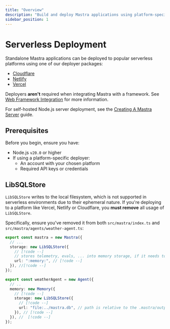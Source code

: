 ```yaml
---
title: "Overview"
description: "Build and deploy Mastra applications using platform-specific deployers or standard HTTP servers"
sidebar_position: 1
---
```


# Serverless Deployment

Standalone Mastra applications can be deployed to popular serverless platforms using one of our deployer packages:

- [Cloudflare](/docs/deployment/serverless-platforms/cloudflare-deployer)
- [Netlify](/docs/deployment/serverless-platforms/netlify-deployer)
- [Vercel](/docs/deployment/serverless-platforms/vercel-deployer)

Deployers **aren't** required when integrating Mastra with a framework. See [Web Framework Integration](/docs/deployment/web-framework) for more information.

For self-hosted Node.js server deployment, see the [Creating A Mastra Server](/docs/deployment/server-deployment) guide.

## Prerequisites

Before you begin, ensure you have:

- Node.js `v20.0` or higher
- If using a platform-specific deployer:
  - An account with your chosen platform
  - Required API keys or credentials

## LibSQLStore

`LibSQLStore` writes to the local filesystem, which is not supported in serverless environments due to their ephemeral nature. If you're deploying to a platform like Vercel, Netlify or Cloudflare, you **must remove** all usage of `LibSQLStore`.

Specifically, ensure you've removed it from both `src/mastra/index.ts` and `src/mastra/agents/weather-agent.ts`:

```typescript filename="src/mastra/index.ts" showLineNumbers
export const mastra = new Mastra({
  // ...
  storage: new LibSQLStore({
    // [!code --]
    // stores telemetry, evals, ... into memory storage, if it needs to persist, change to file:../mastra.db // [!code --]
    url: ":memory:", // [!code --]
  }), //[!code --]
});
```

```typescript filename="src/mastra/agents/weather-agent.ts" showLineNumbers
export const weatherAgent = new Agent({
  // ..
  memory: new Memory({
    // [!code --]
    storage: new LibSQLStore({
      // [!code --]
      url: "file:../mastra.db", // path is relative to the .mastra/output directory // [!code --]
    }), // [!code --]
  }), //  [!code --]
});
```
